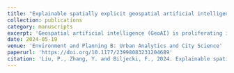```yaml
---
title: "Explainable spatially explicit geospatial artificial intelligence in urban analytics"
collection: publications
category: manuscripts
excerpt: 'Geospatial artificial intelligence (GeoAI) is proliferating in urban analytics, where graph neural networks (GNNs) have become one of the most popular methods in recent years. However, along with the success of GNNs, the black box nature of AI models has led to various concerns (e.g. algorithmic bias and model misuse) regarding their adoption in urban analytics, particularly when studying socio-economics where high transparency is a crucial component of social justice. Therefore, the desire for increased model explainability and interpretability has attracted increasing research interest. This article proposes an explainable spatially explicit GeoAI-based analytical method that combines a graph convolutional network (GCN) and a graph-based explainable AI (XAI) method, called GNNExplainer.'
date: 2024-05-19
venue: 'Environment and Planning B: Urban Analytics and City Science'
paperurl: 'https://doi.org/10.1177/23998083231204689'
citation: 'Liu, P., Zhang, Y. and Biljecki, F., 2024. Explainable spatially explicit geospatial artificial intelligence in urban analytics. Environment and Planning B: Urban Analytics and City Science, 51(5), pp.1104-1123.'
---
```


